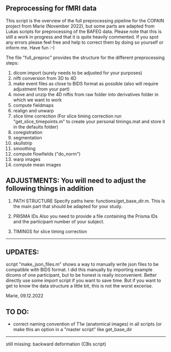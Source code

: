 ## Preprocessing for fMRI data 

This script is the overview of the full preprocessing pipeline for the COPAIN project from Marie (November 2022), 
but some parts are adapted from Lukas scripts for preprocessing of the BAFEG data. 
Please note that this is still a work in progress and that it is quite heavily commented.
If you spot any errors please feel free and help to correct them by doing so yourself or inform me.
Have fun :-) 

The file "full_preproc" provides the structure for the different preprocessing steps:

01. dicom import (surely needs to be adjusted for your purposes)
02. nifti conversion from 3D to 4D
03. make event files as close to BIDS format as possible (also will require adjustment from your part)
04. move and unzip the 4D niftis from raw folder into derivatives folder in which we want to work
05. compute fieldmaps
06. realign and unwarp
07. slice time correction (For slice timing correction run "get_slice_timepoints.m" to create your
    personal timings.mat and store it in the defaults folder)
08. coregistration
09. segmentation
10. skullstrip
11. smoothing
12. compute flowfields ("do_norm")
13. warp images
14. compute mean images


ADJUSTMENTS: You will need to adjust the following things in addition
-------------------------------------------------------------------------
1. PATH STRUCTURE 
Specify paths here: functions/get_base_dir.m. This is the main part that
should be adapted for your study. 

2. PRISMA IDs
Also you need to provide a file
containing the Prisma IDs and the participant number of your subject.

3. TIMINGS for slice timing correction
-------------------------------------------------------------------------

UPDATES: 
-------------------------------------------------------------------------
script "make_json_files.m" shows a way to manually write json files to be 
compatible with BIDS format. I did this manually by importing example dicoms
of one participant, but to be honest is really inconvenient. Better directly 
use some import script if you want to save time. But if you want to get to know
the data structure a little bit, this is not the worst excerise.

Marie, 09.12.2022

TO DO: 
-------------------------------------------------------------------------
- correct naming convention of T1w (anatomical images) in all scripts
(or make this an option in a "master script" like get_base_dir

-------------------------------------------------------------------------
still missing: backward deformation (CBs script)
